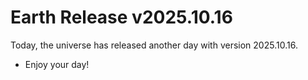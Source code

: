 # Earth Release v2025.10.16
Today, the universe has released another day with version 2025.10.16.
- Enjoy your day!
